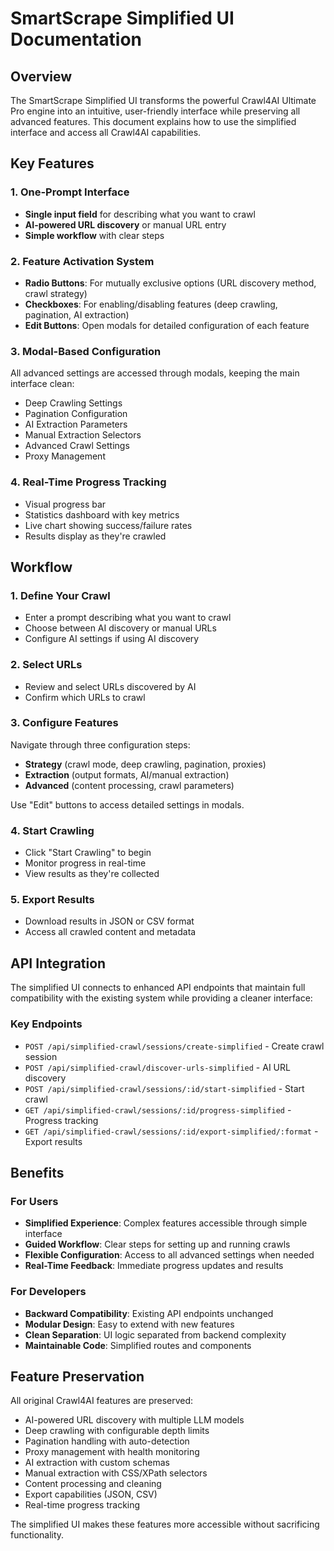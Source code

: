 # SmartScrape Simplified UI Documentation

## Overview

The SmartScrape Simplified UI transforms the powerful Crawl4AI Ultimate Pro engine into an intuitive, user-friendly interface while preserving all advanced features. This document explains how to use the simplified interface and access all Crawl4AI capabilities.

## Key Features

### 1. One-Prompt Interface
- **Single input field** for describing what you want to crawl
- **AI-powered URL discovery** or manual URL entry
- **Simple workflow** with clear steps

### 2. Feature Activation System
- **Radio Buttons**: For mutually exclusive options (URL discovery method, crawl strategy)
- **Checkboxes**: For enabling/disabling features (deep crawling, pagination, AI extraction)
- **Edit Buttons**: Open modals for detailed configuration of each feature

### 3. Modal-Based Configuration
All advanced settings are accessed through modals, keeping the main interface clean:
- Deep Crawling Settings
- Pagination Configuration
- AI Extraction Parameters
- Manual Extraction Selectors
- Advanced Crawl Settings
- Proxy Management

### 4. Real-Time Progress Tracking
- Visual progress bar
- Statistics dashboard with key metrics
- Live chart showing success/failure rates
- Results display as they're crawled

## Workflow

### 1. Define Your Crawl
- Enter a prompt describing what you want to crawl
- Choose between AI discovery or manual URLs
- Configure AI settings if using AI discovery

### 2. Select URLs
- Review and select URLs discovered by AI
- Confirm which URLs to crawl

### 3. Configure Features
Navigate through three configuration steps:
- **Strategy** (crawl mode, deep crawling, pagination, proxies)
- **Extraction** (output formats, AI/manual extraction)
- **Advanced** (content processing, crawl parameters)

Use "Edit" buttons to access detailed settings in modals.

### 4. Start Crawling
- Click "Start Crawling" to begin
- Monitor progress in real-time
- View results as they're collected

### 5. Export Results
- Download results in JSON or CSV format
- Access all crawled content and metadata

## API Integration

The simplified UI connects to enhanced API endpoints that maintain full compatibility with the existing system while providing a cleaner interface:

### Key Endpoints
- `POST /api/simplified-crawl/sessions/create-simplified` - Create crawl session
- `POST /api/simplified-crawl/discover-urls-simplified` - AI URL discovery
- `POST /api/simplified-crawl/sessions/:id/start-simplified` - Start crawl
- `GET /api/simplified-crawl/sessions/:id/progress-simplified` - Progress tracking
- `GET /api/simplified-crawl/sessions/:id/export-simplified/:format` - Export results

## Benefits

### For Users
- **Simplified Experience**: Complex features accessible through simple interface
- **Guided Workflow**: Clear steps for setting up and running crawls
- **Flexible Configuration**: Access to all advanced settings when needed
- **Real-Time Feedback**: Immediate progress updates and results

### For Developers
- **Backward Compatibility**: Existing API endpoints unchanged
- **Modular Design**: Easy to extend with new features
- **Clean Separation**: UI logic separated from backend complexity
- **Maintainable Code**: Simplified routes and components

## Feature Preservation

All original Crawl4AI features are preserved:
- AI-powered URL discovery with multiple LLM models
- Deep crawling with configurable depth limits
- Pagination handling with auto-detection
- Proxy management with health monitoring
- AI extraction with custom schemas
- Manual extraction with CSS/XPath selectors
- Content processing and cleaning
- Export capabilities (JSON, CSV)
- Real-time progress tracking

The simplified UI makes these features more accessible without sacrificing functionality.